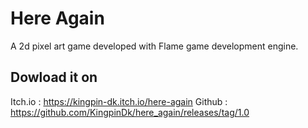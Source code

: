 # Here Again

A 2d pixel art game developed with Flame game development engine.

## Dowload it on
Itch.io : https://kingpin-dk.itch.io/here-again
Github : https://github.com/KingpinDk/here_again/releases/tag/1.0
